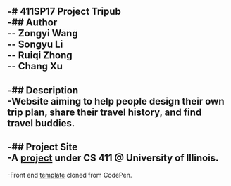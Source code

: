 -# 411SP17 Project Tripub		
 -## Author		
 -- Zongyi Wang <zwang195>		
 -- Songyu Li <sli111>		
 -- Ruiqi Zhong <rzhong5>		
 -- Chang Xu <changxu2>		
 -		
 -## Description		
 -Website aiming to help people design their own trip plan, share their travel history, and find travel buddies.		
 -		
 -## Project Site		
 -A <a href = "https://wiki.illinois.edu/wiki/display/cs411sp17/Team+NaN">project</a> under CS 411 @ University of Illinois.		
 -		
 -Front end <a href = "http://codepen.io/colorlib/full/ZQxjPe/">template</a> cloned from CodePen.
